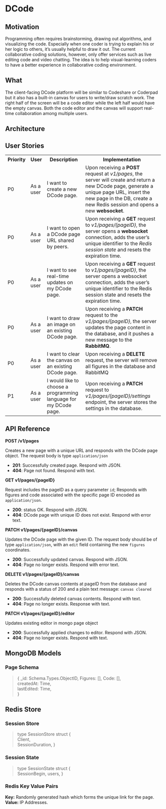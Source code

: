 # DCode
## Motivation
Programming often requires brainstorming, drawing out algorithms, and visualizing the code. Especially when one coder is trying to explain his or her logic to others, it’s usually helpful to draw it out. The current collaborative coding solutions, however, only offer services such as live editing code and video chatting. The idea is to help visual-learning coders to have a better experience in collaborative coding environment.
## What
The client-facing DCode platform will be similar to Codeshare or Coderpad but it also has a built-in canvas for users to write/draw scratch work. The right half of the screen will be a code editor while the left half would have the empty canvas. Both the code editor and the canvas will support real-time collaboration among multiple users.
## Architecture
## User Stories
<table>
  <tr>
    <th>Priority</th>
    <th>User</th>
    <th>Description</th>
    <th>Implementation</th>
  </tr>
  <tr>
    <td>P0</td>
    <td>As a user</td>
    <td>I want to create a new DCode page.</td>
    <td>Upon receiving a <b>POST</b> request at <i>v1/pages</i>, the server will create and return a new DCode page, generate a unique page URL, insert the new page in the DB, create a new Redis session and opens a  new <b>websocket</b>.</td>
  </tr>
  <tr>
    <td>P0</td>
    <td>As a user</td>
    <td>I want to open a DCode page URL shared by peers.</td>
    <td>Upon receiving a <b>GET</b> request to <i>v1/pages/{pageID}</i>, the server opens a <b>websocket</b> connection, adds the user’s unique identifier to the <i>Redis session state</i> and resets the expiration time.</td>
  </tr>
  <tr>
    <td>P0</td>
    <td>As a user</td>
    <td>I want to see real-time updates on my DCode page.</td>
    <td>Upon receiving a <b>GET</b> request to <i>v1/pages/{pageID}</i>, the server opens a websocket connection, adds the user’s unique identifier to the Redis session state and resets the expiration time.</td>
  </tr>
  <tr>
    <td>P0</td>
    <td>As a user</td>
    <td>I want to draw an image on an existing DCode page.</td>
    <td>Upon receiving a <b>PATCH</b> request to the <i>v1/pages/{pageID}</i>, the server updates the page content in the database, and it pushes a new message to the <b>RabbitMQ</b>.</td>
  </tr>
  <tr>
    <td>P0</td>
    <td>As a user</td>
    <td>I want to clear the canvas on an existing DCode page.</td>
    <td>Upon receiving a <b>DELETE</b> request, the server will remove all figures in the database and RabbitMQ </td>
  </tr>
  <tr>
    <td>P1</td>
    <td>As a user</td>
    <td>I would like to choose a programming language for my DCode page.</td>
    <td>Upon receiving a <b>PATCH</b> request to <i>v1/pages/{pageID}/settings</i> endpoint, the server stores the settings in the database.</td>
  </tr>
</table>


## API Reference
**POST /v1/pages**

Creates a new page with a unique URL and responds with the DCode page object. The request body is type `application/json`
- **201**: Successfully created page. Respond with JSON.
- **404**: Page not found. Respond with text.

**GET v1/pages/{pageID}**

Request includes the pageID as a query parameter `id`; Responds with figures and code associated with the specific page ID encoded as `application/json`.
- **200**: status OK. Respond with JSON.
- **404**: DCode page with unique ID does not exist. Respond with error text.

**PATCH v1/pages/{pageID}/canvas**

Updates the DCode page with the given ID. The request body should be of type `application/json`, with an `edit` field containing the new `figures` coordinates.
- **200**: Successfully updated canvas. Respond with JSON.
- **404**: Page no longer exists. Respond with error text.

**DELETE v1/pages/{pageID}/canvas**

Deletes the DCode canvas contents at pageID from the database and responds with a status of 200 and a plain text message: `canvas cleared`
- **200**: Successfully deleted canvas contents. Respond with text.
- **404**: Page no longer exists. Response with text.

**PATCH v1/pages/{pageID}/editor**

Updates existing editor in mongo page object
- **200**: Successfully applied changes to editor. Respond with JSON.
- **404**: Page no longer exists. Respond with text.

## MongoDB Models
### Page Schema

>{ \_id: Schema.Types.ObjectID,
Figures: [],
Code: [],  
createdAt: Time,  
lastEdited: Time,  
}
>

## Redis Store
### Session Store
>type SessionStore struct {  
	Client,  
	SessionDuration,
}
### Session State
>type SessionState struct {  
  SessionBegin,
  users,
}

### Redis Key Value Pairs
**Key:** Randomly generated hash which forms the unique link for the page.  
**Value:** IP Addresses.
